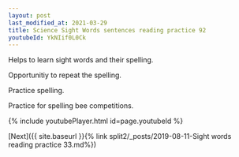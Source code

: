 ```yaml
---
layout: post
last_modified_at: 2021-03-29
title: Science Sight Words sentences reading practice 92
youtubeId: YkNIif0L0Ck
---
```

 
 
Helps to learn sight words and their spelling.

Opportunitiy to repeat the spelling. 

Practice spelling. 
 
Practice for spelling bee competitions. 
 
{% include youtubePlayer.html id=page.youtubeId %}
 
 

[Next]({{ site.baseurl }}{% link  split2/_posts/2019-08-11-Sight words reading practice 33.md%})
 
